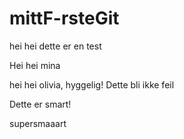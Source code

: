 # mittF-rsteGit
hei hei dette er en test

Hei hei mina 


hei hei olivia, hyggelig!
Dette bli ikke feil 

Dette er smart! 


supersmaaart 
